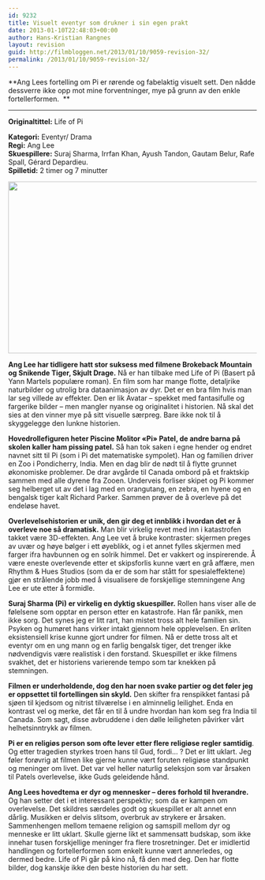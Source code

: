 ```yaml
---
id: 9232
title: Visuelt eventyr som drukner i sin egen prakt
date: 2013-01-10T22:48:03+00:00
author: Hans-Kristian Rangnes
layout: revision
guid: http://filmbloggen.net/2013/01/10/9059-revision-32/
permalink: /2013/01/10/9059-revision-32/
---
```

**Ang Lees fortelling om Pi er rørende og fabelaktig visuelt sett. Den nådde dessverre ikke opp mot mine forventninger, mye på grunn av den enkle fortellerformen.  **  
****

**<!--more-->Originaltittel:** Life of Pi

  
**Kategori:** Eventyr/ Drama  
**Regi:** Ang Lee  
**Skuespillere:** Suraj Sharma, Irrfan Khan, Ayush Tandon, Gautam Belur, Rafe Spall, Gérard Depardieu.  
**Spilletid:** 2 timer og 7 minutter

<a href="http://filmbloggen.net/?attachment_id=9149" rel="attachment wp-att-9149"><img class="alignnone size-large wp-image-9149" src="http://filmbloggen.net/wp-content/uploads//2013/01/8.FILM_.Life-of-Pi1-620x348.jpg" alt="" width="620" height="348" /></a>

**Ang Lee har tidligere hatt stor suksess med filmene Brokeback Mountain og Snikende Tiger, Skjult Drage.** Nå er han tilbake med Life of Pi (Basert på Yann Martels populære roman). En film som har mange flotte, detaljrike naturbilder og utrolig bra dataanimasjon av dyr. Det er en bra film hvis man lar seg villede av effekter. Den er lik Avatar &#8211; spekket med fantasifulle og fargerike bilder &#8211; men mangler nyanse og originalitet i historien. Nå skal det sies at den vinner mye på sitt visuelle særpreg. Bare ikke nok til å skyggelegge den lunkne historien.

**Hovedrollefiguren heter Piscine Molitor &laquo;Pi&raquo; Patel, de andre barna på skolen kaller ham pissing patel.** Så han tok saken i egne hender og endret navnet sitt til Pi (som i Pi det matematiske sympolet). Han og familien driver en Zoo i Pondicherry, India. Men en dag blir de nødt til å flytte grunnet økonomiske problemer. De drar avgårde til Canada ombord på et fraktskip sammen med alle dyrene fra Zooen. Underveis forliser skipet og Pi kommer seg helberget ut av det i lag med en orangutang, en zebra, en hyene og en bengalsk tiger kalt Richard Parker. Sammen prøver de å overleve på det endeløse havet.

**Overlevelsehistorien er unik, den gir deg et innblikk i hvordan det er å overleve noe så dramatisk.** Man blir virkelig revet med inn i katastrofen takket være 3D-effekten. Ang Lee vet å bruke kontraster: skjermen preges av uvær og høye bølger i ett øyeblikk, og i et annet fylles skjermen med farger ifra havbunnen og en solrik himmel. Det er vakkert og inspirerende. Å være eneste overlevende etter et skipsforlis kunne vært en grå affære, men Rhythm & Hues Studios (som da er de som har stått for spesialeffektene) gjør en strålende jobb med å visualisere de forskjellige stemningene Ang Lee er ute etter å formidle.

**Suraj Sharma (Pi) er virkelig en dyktig skuespiller.** Rollen hans viser alle de følelsene som opptar en person etter en katastrofe. Han får panikk, men ikke sorg. Det synes jeg er litt rart, han mistet tross alt hele familien sin. Psyken og humøret hans virker intakt gjennom hele opplevelsen. En ørliten eksistensiell krise kunne gjort undrer for filmen. Nå er dette tross alt et eventyr om en ung mann og en farlig bengalsk tiger, det trenger ikke nødvendigvis være realistisk i den forstand. Skuespillet er ikke filmens svakhet, det er historiens varierende tempo som tar knekken på stemningen.

**Filmen er underholdende, dog den har noen svake partier og det føler jeg er oppsettet til fortellingen sin skyld.** Den skifter fra renspikket fantasi på sjøen til kjedsom og nitrist tilværelse i en alminnelig leilighet. Enda en kontrast vel og merke, det får en til å undre hvordan han kom seg fra India til Canada. Som sagt, disse avbruddene i den dølle leiligheten påvirker vårt helhetsinntrykk av filmen.

**Pi er en religiøs person som ofte lever etter flere religiøse regler samtidig**. Og etter tragedien styrkes troen hans til Gud, fordi&#8230; ? Det er litt uklart. Jeg føler forøvrig at filmen like gjerne kunne vært foruten religiøse standpunkt og meninger om livet. Det var vel heller naturlig seleksjon som var årsaken til Patels overlevelse, ikke Guds geleidende hånd.

**Ang Lees hovedtema er dyr og mennesker &#8211; deres forhold til hverandre.** Og han setter det i et interessant perspektiv; som da er kampen om overlevelse. Det skildres særdeles godt og skuespillet er alt annet enn dårlig. Musikken er delvis slitsom, overbruk av strykere er årsaken. Sammenhengen mellom temaene religion og samspill mellom dyr og menneske er litt uklart. Skulle gjerne likt et sammensatt budskap, som ikke innehar tusen forskjellige meninger fra flere trosretninger. Det er imidlertid handlingen og fortellerformen som enkelt kunne vært annerledes, og dermed bedre. Life of Pi går på kino nå, få den med deg. Den har flotte bilder, dog kanskje ikke den beste historien du har sett.

<div class="video-shortcode">
</div>

&nbsp;

&nbsp;